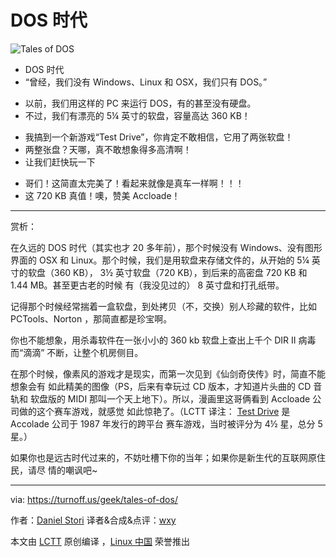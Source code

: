 # DOS 时代

![Tales of DOS](./tales-of-dos.png)

- DOS 时代
- “曾经，我们没有 Windows、Linux 和 OSX，我们只有 DOS。”

* 以前，我们用这样的 PC 来运行 DOS，有的甚至没有硬盘。
* 不过，我们有漂亮的 5¼ 英寸的软盘，容量高达 360 KB！

- 我搞到一个新游戏“Test Drive”，你肯定不敢相信，它用了两张软盘！
- 两整张盘？天哪，真不敢想象得多高清啊！
- 让我们赶快玩一下

* 哥们！这简直太完美了！看起来就像是真车一样啊！！！
* 这 720 KB 真值！噢，赞美 Accloade！

---

赏析：

在久远的 DOS 时代（其实也才 20 多年前），那个时候没有 Windows、没有图形界面的
OSX 和 Linux。那个时候，我们是用软盘来存储文件的，从开始的 5¼ 英寸的软盘（360
KB）， 3½ 英寸软盘（720 KB），到后来的高密盘 720 KB 和 1.44 MB。甚至更古老的时候
有（我没见过的） 8 英寸盘和打孔纸带。

记得那个时候经常揣着一盒软盘，到处拷贝（不，交换）别人珍藏的软件，比如
PCTools、Norton ，那简直都是珍宝啊。

你也不能想象，用杀毒软件在一张小小的 360 kb 软盘上查出上千个 DIR II 病毒而“滴滴”
不断，让整个机房侧目。

在那个时候，像素风的游戏才是现实，而第一次见到《仙剑奇侠传》时，简直不能想象会有
如此精美的图像（PS，后来有幸玩过 CD 版本，才知道片头曲的 CD 音轨和 软盘版的 MIDI
那叫一个天上地下）。所以，漫画里这哥俩看到 Accloade 公司做的这个赛车游戏，就感觉
如此惊艳了。（LCTT 译注： [Test Drive][1] 是 Accolade 公司于 1987 年发行的跨平台
赛车游戏，当时被评分为 4½ 星，总分 5 星。）

如果你也是远古时代过来的，不妨吐槽下你的当年；如果你是新生代的互联网原住民，请尽
情的嘲讽吧~

---

via: https://turnoff.us/geek/tales-of-dos/

作者：[Daniel Stori][a] 译者&合成&点评：[wxy](https://github.com/wxy)

本文由 [LCTT](https://github.com/LCTT/TranslateProject) 原创编译
，[Linux 中国](https://linux.cn/) 荣誉推出

[a]: http://turnoff.us/about/
[1]: https://en.wikipedia.org/wiki/Test_Drive_(video_game)
